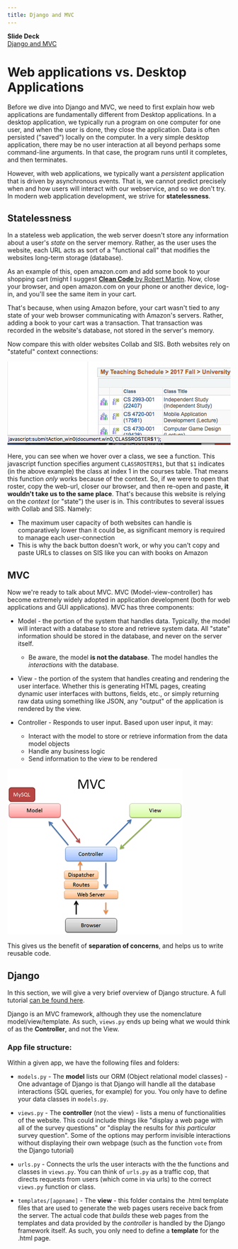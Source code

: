 ```yaml
---
title: Django and MVC
---
```


__Slide Deck__   
[Django and MVC](https://docs.google.com/presentation/d/1_gaSPHCczdsxXwmkhkYiWqZchTxHTzs-r6yyAR5Lznw/edit?usp=sharing)

# Web applications vs. Desktop Applications

Before we dive into Django and MVC, we need to first explain how web applications are fundamentally different from Desktop applications. In a desktop application, we typically run a program on one computer for one user, and when the user is done, they close the application. Data is often persisted ("saved") locally on the computer. In a very simple desktop application, there may be no user interaction at all beyond perhaps some command-line arguments. In that case, the program runs until it completes, and then terminates.

However, with web applications, we typically want a *persistent* application that is driven by asynchronous events. That is, we cannot predict precisely when and how users will interact with our webservice, and so we don't try. In modern web application development, we strive for **statelessness**.

## Statelessness

In a stateless web application, the web server doesn't store any information about a user's *state* on the server memory. Rather, as the user uses the website, each URL acts as sort of a "functional call" that modifies the websites long-term storage (database). 

As an example of this, open amazon.com and add some book to your shopping cart (might I suggest [__Clean Code__ by Robert Martin](https://www.amazon.com/Clean-Code-Handbook-Software-Craftsmanship/dp/0132350882). Now, close your browser, and open amazon.com on your phone or another device, log-in, and you'll see the same item in your cart.

That's because, when using Amazon before, your cart wasn't tied to any state of your web browser communicating with Amazon's servers. Rather, adding a book to your cart was a transaction. That transaction was recorded in the website's database, not stored in the server's memory.

Now compare this with older websites Collab and SIS. Both websites rely on "stateful" context connections:

![img.png](img/arch/djano-mvc/statefulness.png)

Here, you can see when we hover over a class, we see a function. This javascript function specifies argument `CLASSROSTER$1`, but that `$1` indicates (in the above example) the class at index 1 in the courses table. That means this function *only* works because of the context. So, if we were to open that roster, copy the web-url, closer our browser, and then re-open and paste, **it wouldn't take us to the same place**. That's because this website is relying on the *context* (or "state") the user is in. This contributes to several issues with Collab and SIS. Namely:

* The maximum user capacity of both websites can handle is comparatively lower than it could be, as significant memory is required to manage each user-connection
* This is why the back button doesn't work, or why you can't copy and paste URLs to classes on SIS like you can with books on Amazon

## MVC

Now we're ready to talk about MVC. MVC (Model-view-controller) has become extremely widely adopted in application development (both for web applications and GUI applications). MVC has three components:

* Model - the portion of the system that handles data. Typically, the model will interact with a database to store and retrieve system data. All "state" information should be stored in the database, and never on the server itself.
  * Be aware, the model **is not the database**. The model handles the *interactions* with the database.

* View - the portion of the system that handles creating and rendering the user interface. Whether this is generating HTML pages, creating dynamic user interfaces with buttons, fields, etc., or simply returning raw data using something like JSON, any "output" of the application is rendered by the view.

* Controller - Responds to user input. Based upon user input, it may:
  * Interact with the model to store or retrieve information from the data model objects
  * Handle any business logic
  * Send information to the view to be rendered

![img.png](img/arch/djano-mvc/mvc-diagram.png)

This gives us the benefit of **separation of concerns**, and helps us to write reusable code.

## Django

In this section, we will give a very brief overview of Django structure. A full tutorial [can be found here](https://docs.djangoproject.com/en/4.1/intro/tutorial01/).

Django is an MVC framework, although they use the nomenclature model/view/template. As such, `views.py` ends up being what we would think of as the **Controller**, and not the View.

### App file structure:

Within a given app, we have the following files and folders:

* `models.py` - The **model** lists our ORM (Object relational model classes) - One advantage of Django is that Django will handle all the database interactions (SQL queries, for example) for you. You only have to define your data classes in `models.py`.

* `views.py` - The **controller** (not the view) - lists a menu of functionalities of the website. This could include things like "display a web page with all of the survey questions" or "display the results for *this particular* survey question". Some of the options may perform invisible interactions without displaying their own webpage (such as the function `vote` from the Django tutorial)

* `urls.py` - Connects the urls the user interacts with the the functions and classes in `views.py`. You can think of `urls.py` as a traffic cop, that directs requests from users (which come in via urls) to the correct `views.py` function or class.

* `templates/[appname]` - The **view** - this folder contains the .html template files that are used to generate the web pages users receive back from the server. The actual code that *builds* these web pages from the templates and data provided by the *controller* is handled by the Django framework itself. As such, you only need to define a **template** for the .html page.